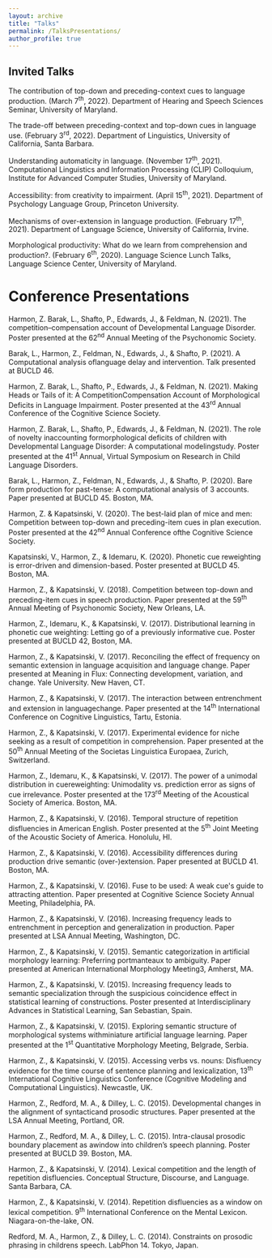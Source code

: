 ```yaml
---
layout: archive
title: "Talks"
permalink: /TalksPresentations/
author_profile: true
---
```


## Invited Talks

The contribution of top-down and preceding-context cues to language production. (March 7<sup>th</sup>, 2022). Department of Hearing and Speech Sciences Seminar, University of Maryland.

The trade-off between preceding-context and top-down cues in language use. (February 3<sup>rd</sup>, 2022). Department of Linguistics, University of California, Santa Barbara.

Understanding automaticity in language. (November 17<sup>th</sup>, 2021). Computational Linguistics and Information Processing (CLIP) Colloquium, Institute for Advanced Computer Studies, University of Maryland.

Accessibility: from creativity to impairment. (April 15<sup>th</sup>, 2021). Department of Psychology Language Group, Princeton University.

Mechanisms of over-extension in language production. (February 17<sup>th</sup>, 2021). Department of Language Science, University of California, Irvine.

Morphological productivity: What do we learn from comprehension and production?. (February 6<sup>th</sup>, 2020). Language Science Lunch Talks, Language Science Center, University of Maryland.


# Conference Presentations
Harmon, Z. Barak, L., Shafto, P., Edwards, J., & Feldman, N. (2021). The competition–compensation account of Developmental Language Disorder. Poster presented at the 62<sup>nd</sup> Annual Meeting of the Psychonomic Society.

Barak, L., Harmon, Z., Feldman, N., Edwards, J., & Shafto, P. (2021). A Computational analysis oflanguage delay and intervention. Talk presented at BUCLD 46.

Harmon, Z. Barak, L., Shafto, P., Edwards, J., & Feldman, N. (2021). Making Heads or Tails of it: A CompetitionCompensation Account of Morphological Deficits in Language Impairment. Poster presented at the 43<sup>rd</sup> Annual Conference of the Cognitive Science Society.

Harmon, Z. Barak, L., Shafto, P., Edwards, J., & Feldman, N. (2021). The role of novelty inaccounting formorphological deficits of children with Developmental Language Disorder: A computational modelingstudy. Poster presented at the 41<sup>st</sup> Annual, Virtual Symposium on Research in Child Language Disorders.

Barak, L., Harmon, Z., Feldman, N., Edwards, J., & Shafto, P. (2020). Bare form production for past-tense: A computational analysis of 3 accounts. Paper presented at BUCLD 45. Boston, MA.

Harmon, Z. & Kapatsinski, V. (2020). The best-laid plan of mice and men: Competition between top-down and preceding-item cues in plan execution. Poster presented at the 42<sup>nd</sup> Annual Conference ofthe Cognitive Science Society.

Kapatsinski, V., Harmon, Z., & Idemaru, K. (2020). Phonetic cue reweighting is error-driven and dimension-based. Poster presented at BUCLD 45. Boston, MA.

Harmon, Z., & Kapatsinski, V. (2018). Competition between top-down and preceding-item cues in speech production. Paper presented at the 59<sup>th</sup> Annual Meeting of Psychonomic Society, New Orleans, LA.

Harmon, Z., Idemaru, K., & Kapatsinski, V. (2017). Distributional learning in phonetic cue weighting: Letting go of a previously informative cue. Poster presented at BUCLD 42, Boston, MA.

Harmon, Z., & Kapatsinski, V. (2017). Reconciling the effect of frequency on semantic extension in language acquisition and language change. Paper presented at Meaning in Flux: Connecting development, variation, and change. Yale University. New Haven, CT.

Harmon, Z., & Kapatsinski, V. (2017). The interaction between entrenchment and extension in languagechange. Paper presented at the 14<sup>th</sup> International Conference on Cognitive Linguistics, Tartu, Estonia.

Harmon, Z., & Kapatsinski, V. (2017). Experimental evidence for niche seeking as a result of competition in comprehension. Paper presented at the 50<sup>th</sup> Annual Meeting of the Societas Linguistica Europaea, Zurich, Switzerland.

Harmon, Z., Idemaru, K., & Kapatsinski, V. (2017). The power of a unimodal distribution in cuereweighting: Unimodality vs. prediction error as signs of cue irrelevance. Poster presented at the 173<sup>rd</sup> Meeting of the Acoustical Society of America. Boston, MA.

Harmon, Z., & Kapatsinski, V. (2016). Temporal structure of repetition disfluencies in American English. Poster presented at the 5<sup>th</sup> Joint Meeting of the Acoustic Society of America. Honolulu, HI.

Harmon, Z., & Kapatsinski, V. (2016). Accessibility differences during production drive semantic (over-)extension. Paper presented at BUCLD 41. Boston, MA.

Harmon, Z., & Kapatsinski, V. (2016). Fuse to be used: A weak cue's guide to attracting attention. Paper presented at Cognitive Science Society Annual Meeting, Philadelphia, PA.

Harmon, Z., & Kapatsinski, V. (2016). Increasing frequency leads to entrenchment in perception and generalization in production. Paper presented at LSA Annual Meeting, Washington, DC.

Harmon, Z., & Kapatsinski, V. (2015). Semantic categorization in artificial morphology learning: Preferring portmanteaux to ambiguity. Paper presented at American International Morphology Meeting3, Amherst, MA.

Harmon, Z., & Kapatsinski, V. (2015). Increasing frequency leads to semantic specialization through the suspicious coincidence effect in statistical learning of constructions. Poster presented at Interdisciplinary Advances in Statistical Learning, San Sebastian, Spain.

Harmon, Z., & Kapatsinski, V. (2015). Exploring semantic structure of morphological systems withminiature artificial language learning. Paper presented at the 1<sup>st</sup> Quantitative Morphology Meeting, Belgrade, Serbia.

Harmon, Z., & Kapatsinski, V. (2015). Accessing verbs vs. nouns: Disfluency evidence for the time course of sentence planning and lexicalization, 13<sup>th</sup> International Cognitive Linguistics Conference (Cognitive Modeling and Computational Linguistics). Newcastle, UK.

Harmon, Z., Redford, M. A., & Dilley, L. C. (2015). Developmental changes in the alignment of syntacticand prosodic structures. Paper presented at the LSA Annual Meeting, Portland, OR.

Harmon, Z., Redford, M. A., & Dilley, L. C. (2015). Intra-clausal prosodic boundary placement as awindow into children’s speech planning. Poster presented at BUCLD 39. Boston, MA.

Harmon, Z., & Kapatsinski, V. (2014). Lexical competition and the length of repetition disfluencies. Conceptual Structure, Discourse, and Language. Santa Barbara, CA.

Harmon, Z., & Kapatsinski, V. (2014). Repetition disfluencies as a window on lexical competition. 9<sup>th</sup> International Conference on the Mental Lexicon. Niagara-on-the-lake, ON.

Redford, M. A., Harmon, Z., & Dilley, L. C. (2014). Constraints on prosodic phrasing in childrens speech. LabPhon 14. Tokyo, Japan.
